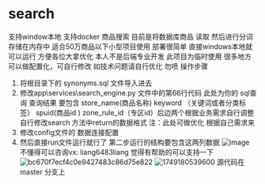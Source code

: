 # search
支持window本地  支持docker
商品搜索 目前是将数据库商品 读取 然后进行分词 存储在内存中  适合50万商品以下小型项目使用
部署很简单  直接windows本地就可以运行 方便各位大拿优化 
本人不是后端专业开发 此项目为临时使用 很多地方可以做配置化，可自行修改 如技术问题请自行优化 勿喷
操作步骤
1. 将根目录下的 synonyms.sql 文件导入进去  
2. 修改app\services\search_engine.py 文件中的第66行代码  此处为你的 sql查询  查询结果 要包含 store_name(商品名称) keyword （关键词或者分类标签） spuid(商品id ) zone_rule_id（专区id）后边两个根据业务需求自行调整 自行修改search 方法中return的数据格式 注：此处可做优化  根据自己需求来
3. 修改config文件的 数据连接配置  
4. 然后直接run文件运行就行了
第二步运行的结构要包含这两列数据
![image](https://github.com/user-attachments/assets/d6f82bf9-99df-4260-956b-ca5d623823dc)
不懂得可以咨询vx: liang6483liang
觉得有帮助的可以支持一下
![bc670f7ecf4c0e9427483c86d75e822](https://github.com/user-attachments/assets/977ca337-371f-4b65-b632-7dd7fa62cd98) ![1749180539600](https://github.com/user-attachments/assets/9c2eae2c-5fba-484f-9131-b829f20fe559)
源代码在 master 分支上


